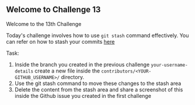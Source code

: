 ## Welcome to Challenge 13

Welcome to the 13th Challenge 

Today's challenge involves how to use ``git stash`` command effectively. You can refer on how to stash your commits [here](https://git-scm.com/book/en/v2/Git-Tools-Stashing-and-Cleaning)

Task: 
1. Inside the branch you created in the previous challenge ``your-username-details`` create a new file inside the ``contributors/<YOUR-GITHUB_USERNAME>/`` directory.
2. Use the git stash command to move these changes to the stash area
3. Delete the content from the stash area and share a screenshot of this inside the Github issue you created in the first challenge
